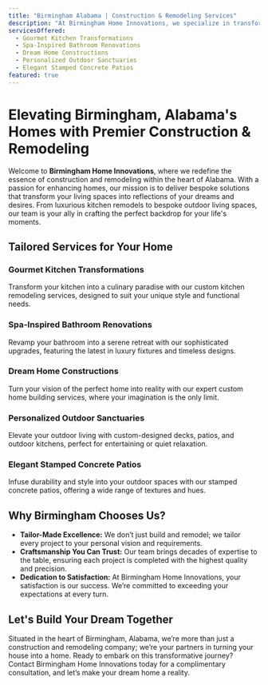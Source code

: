 ```yaml
---
title: "Birmingham Alabama | Construction & Remodeling Services"
description: "At Birmingham Home Innovations, we specialize in transforming your living spaces with custom construction and remodeling services, perfectly tailored to your dreams and needs in Birmingham, Alabama."
servicesOffered:
  - Gourmet Kitchen Transformations
  - Spa-Inspired Bathroom Renovations
  - Dream Home Constructions
  - Personalized Outdoor Sanctuaries
  - Elegant Stamped Concrete Patios
featured: true
---
```


# Elevating Birmingham, Alabama's Homes with Premier Construction & Remodeling

Welcome to **Birmingham Home Innovations**, where we redefine the essence of construction and remodeling within the heart of Alabama. With a passion for enhancing homes, our mission is to deliver bespoke solutions that transform your living spaces into reflections of your dreams and desires. From luxurious kitchen remodels to bespoke outdoor living spaces, our team is your ally in crafting the perfect backdrop for your life's moments.

## Tailored Services for Your Home

### Gourmet Kitchen Transformations

Transform your kitchen into a culinary paradise with our custom kitchen remodeling services, designed to suit your unique style and functional needs.

### Spa-Inspired Bathroom Renovations

Revamp your bathroom into a serene retreat with our sophisticated upgrades, featuring the latest in luxury fixtures and timeless designs.

### Dream Home Constructions

Turn your vision of the perfect home into reality with our expert custom home building services, where your imagination is the only limit.

### Personalized Outdoor Sanctuaries

Elevate your outdoor living with custom-designed decks, patios, and outdoor kitchens, perfect for entertaining or quiet relaxation.

### Elegant Stamped Concrete Patios

Infuse durability and style into your outdoor spaces with our stamped concrete patios, offering a wide range of textures and hues.

## Why Birmingham Chooses Us?

- **Tailor-Made Excellence:** We don’t just build and remodel; we tailor every project to your personal vision and requirements.
- **Craftsmanship You Can Trust:** Our team brings decades of expertise to the table, ensuring each project is completed with the highest quality and precision.
- **Dedication to Satisfaction:** At Birmingham Home Innovations, your satisfaction is our success. We’re committed to exceeding your expectations at every turn.

## Let's Build Your Dream Together

Situated in the heart of Birmingham, Alabama, we’re more than just a construction and remodeling company; we’re your partners in turning your house into a home. Ready to embark on this transformative journey? Contact Birmingham Home Innovations today for a complimentary consultation, and let’s make your dream home a reality.
